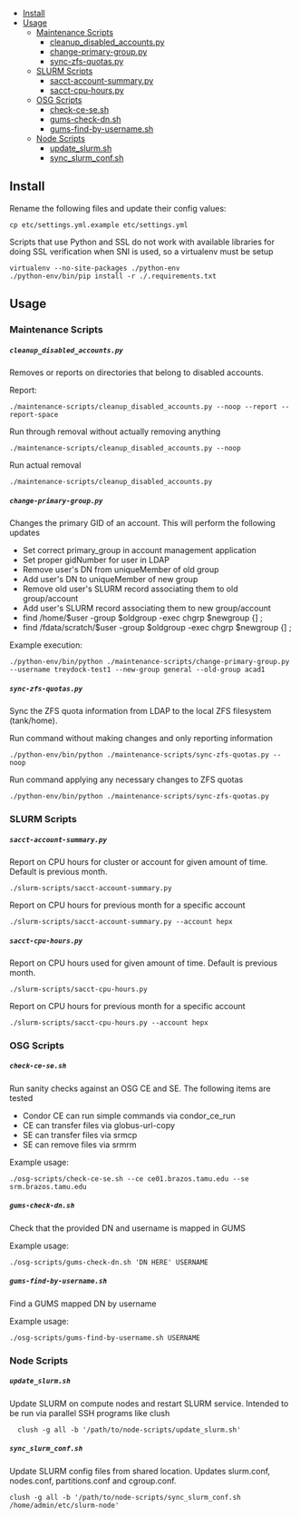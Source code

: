 
* [Install](#install)
* [Usage](#usage)
    * [Maintenance Scripts](#maintenance-scripts)
        * [cleanup_disabled_accounts.py](#cleanup_disabled_accountspy)
        * [change-primary-group.py](#change-primary-grouppy)
        * [sync-zfs-quotas.py](#sync-zfs-quotaspy)
    * [SLURM Scripts](#slurm-scripts)
        * [sacct-account-summary.py](#sacct-account-summarypy)
        * [sacct-cpu-hours.py](#sacct-cpu-hourspy)
    * [OSG Scripts](#osg-scripts)
        * [check-ce-se.sh](#check-ce-sesh)
        * [gums-check-dn.sh](#gums-check-dnsh)
        * [gums-find-by-username.sh](#gums-find-by-usernamesh)
    * [Node Scripts](#node-scripts)
        * [update_slurm.sh](#update_slurmsh)
        * [sync_slurm_conf.sh](#sync_slurm_confsh)

## Install

Rename the following files and update their config values:

    cp etc/settings.yml.example etc/settings.yml

Scripts that use Python and SSL do not work with available libraries for doing SSL verification when SNI is used, so a virtualenv must be setup

    virtualenv --no-site-packages ./python-env
    ./python-env/bin/pip install -r ./.requirements.txt

## Usage

### Maintenance Scripts

##### `cleanup_disabled_accounts.py`

Removes or reports on directories that belong to disabled accounts.

Report:

    ./maintenance-scripts/cleanup_disabled_accounts.py --noop --report --report-space

Run through removal without actually removing anything

    ./maintenance-scripts/cleanup_disabled_accounts.py --noop

Run actual removal

    ./maintenance-scripts/cleanup_disabled_accounts.py

##### `change-primary-group.py`

Changes the primary GID of an account.  This will perform the following updates

* Set correct primary_group in account management application
* Set proper gidNumber for user in LDAP
* Remove user's DN from uniqueMember of old group
* Add user's DN to uniqueMember of new group
* Remove old user's SLURM record associating them to old group/account
* Add user's SLURM record associating them to new group/account
* find /home/$user -group $oldgroup -exec chgrp $newgroup {] \;
* find /fdata/scratch/$user -group $oldgroup -exec chgrp $newgroup {] \;

Example execution:

    ./python-env/bin/python ./maintenance-scripts/change-primary-group.py --username treydock-test1 --new-group general --old-group acad1

##### `sync-zfs-quotas.py`

Sync the ZFS quota information from LDAP to the local ZFS filesystem (tank/home).

Run command without making changes and only reporting information

    ./python-env/bin/python ./maintenance-scripts/sync-zfs-quotas.py --noop

Run command applying any necessary changes to ZFS quotas

    ./python-env/bin/python ./maintenance-scripts/sync-zfs-quotas.py

### SLURM Scripts

##### `sacct-account-summary.py`

Report on CPU hours for cluster or account for given amount of time.  Default is previous month.

    ./slurm-scripts/sacct-account-summary.py

Report on CPU hours for previous month for a specific account

    ./slurm-scripts/sacct-account-summary.py --account hepx


##### `sacct-cpu-hours.py`

Report on CPU hours used for given amount of time.  Default is previous month.

    ./slurm-scripts/sacct-cpu-hours.py

Report on CPU hours for previous month for a specific account

    ./slurm-scripts/sacct-cpu-hours.py --account hepx

### OSG Scripts

##### `check-ce-se.sh`

Run sanity checks against an OSG CE and SE.  The following items are tested

* Condor CE can run simple commands via condor\_ce\_run
* CE can transfer files via globus-url-copy
* SE can transfer files via srmcp
* SE can remove files via srmrm

Example usage:

    ./osg-scripts/check-ce-se.sh --ce ce01.brazos.tamu.edu --se srm.brazos.tamu.edu

##### `gums-check-dn.sh`

Check that the provided DN and username is mapped in GUMS

Example usage:

    ./osg-scripts/gums-check-dn.sh 'DN HERE' USERNAME

##### `gums-find-by-username.sh`

Find a GUMS mapped DN by username

Example usage:

    ./osg-scripts/gums-find-by-username.sh USERNAME

### Node Scripts

##### `update_slurm.sh`

Update SLURM on compute nodes and restart SLURM service.  Intended to be run via parallel SSH programs like clush

      clush -g all -b '/path/to/node-scripts/update_slurm.sh'

##### `sync_slurm_conf.sh`

Update SLURM config files from shared location.  Updates slurm.conf, nodes.conf, partitions.conf and cgroup.conf.

    clush -g all -b '/path/to/node-scripts/sync_slurm_conf.sh /home/admin/etc/slurm-node'
